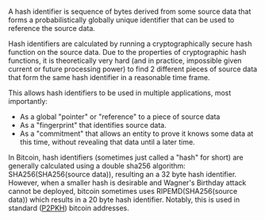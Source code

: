 A hash identifier is sequence of bytes derived from some source data that forms a probabilistically globally unique identifier that can be used to reference the source data.

Hash identifiers are calculated by running a cryptographically secure hash function on the source data.  Due to the properties of cryptographic hash functions, it is theoretically very hard (and in practice, impossible given current or future processing power) to find 2 different pieces of source data that form the same hash identifier in a reasonable time frame.  

This allows hash identifiers to be used in multiple applications, most importantly:

 - As a global "pointer" or "reference" to a piece of source data
 - As a "fingerprint" that identifies source data.
 - As a "commitment" that allows an entity to prove it knows some data at this time, without revealing that data until a later time. 

In Bitcoin, hash identifiers (sometimes just called a "hash" for short) are generally calculated using a double sha256 algorithm: SHA256(SHA256(source data)), resulting an a 32 byte hash identifier.  However, when a smaller hash is desirable and Wagner's Birthday attack cannot be deployed, bitcoin sometimes uses RIPEMD(SHA256(source data)) which results in a 20 byte hash identifier.  Notably, this is used in standard ([P2PKH](/glossary/p2pkh)) bitcoin addresses.